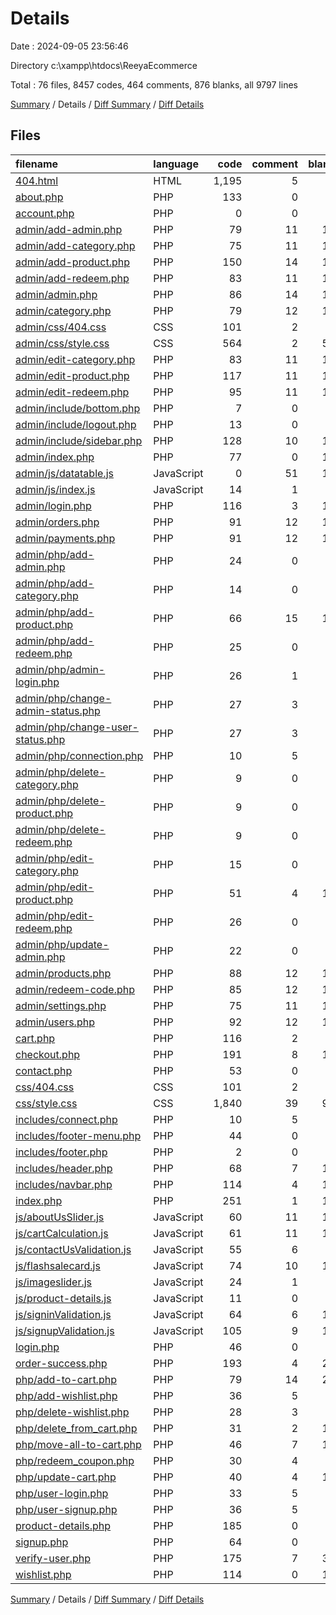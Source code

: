 # Details

Date : 2024-09-05 23:56:46

Directory c:\\xampp\\htdocs\\ReeyaEcommerce

Total : 76 files,  8457 codes, 464 comments, 876 blanks, all 9797 lines

[Summary](results.md) / Details / [Diff Summary](diff.md) / [Diff Details](diff-details.md)

## Files
| filename | language | code | comment | blank | total |
| :--- | :--- | ---: | ---: | ---: | ---: |
| [404.html](/404.html) | HTML | 1,195 | 5 | 8 | 1,208 |
| [about.php](/about.php) | PHP | 133 | 0 | 8 | 141 |
| [account.php](/account.php) | PHP | 0 | 0 | 1 | 1 |
| [admin/add-admin.php](/admin/add-admin.php) | PHP | 79 | 11 | 11 | 101 |
| [admin/add-category.php](/admin/add-category.php) | PHP | 75 | 11 | 11 | 97 |
| [admin/add-product.php](/admin/add-product.php) | PHP | 150 | 14 | 17 | 181 |
| [admin/add-redeem.php](/admin/add-redeem.php) | PHP | 83 | 11 | 11 | 105 |
| [admin/admin.php](/admin/admin.php) | PHP | 86 | 14 | 17 | 117 |
| [admin/category.php](/admin/category.php) | PHP | 79 | 12 | 16 | 107 |
| [admin/css/404.css](/admin/css/404.css) | CSS | 101 | 2 | 4 | 107 |
| [admin/css/style.css](/admin/css/style.css) | CSS | 564 | 2 | 58 | 624 |
| [admin/edit-category.php](/admin/edit-category.php) | PHP | 83 | 11 | 12 | 106 |
| [admin/edit-product.php](/admin/edit-product.php) | PHP | 117 | 11 | 14 | 142 |
| [admin/edit-redeem.php](/admin/edit-redeem.php) | PHP | 95 | 11 | 13 | 119 |
| [admin/include/bottom.php](/admin/include/bottom.php) | PHP | 7 | 0 | 3 | 10 |
| [admin/include/logout.php](/admin/include/logout.php) | PHP | 13 | 0 | 3 | 16 |
| [admin/include/sidebar.php](/admin/include/sidebar.php) | PHP | 128 | 10 | 15 | 153 |
| [admin/index.php](/admin/index.php) | PHP | 77 | 0 | 12 | 89 |
| [admin/js/datatable.js](/admin/js/datatable.js) | JavaScript | 0 | 51 | 12 | 63 |
| [admin/js/index.js](/admin/js/index.js) | JavaScript | 14 | 1 | 7 | 22 |
| [admin/login.php](/admin/login.php) | PHP | 116 | 3 | 16 | 135 |
| [admin/orders.php](/admin/orders.php) | PHP | 91 | 12 | 19 | 122 |
| [admin/payments.php](/admin/payments.php) | PHP | 91 | 12 | 19 | 122 |
| [admin/php/add-admin.php](/admin/php/add-admin.php) | PHP | 24 | 0 | 6 | 30 |
| [admin/php/add-category.php](/admin/php/add-category.php) | PHP | 14 | 0 | 6 | 20 |
| [admin/php/add-product.php](/admin/php/add-product.php) | PHP | 66 | 15 | 18 | 99 |
| [admin/php/add-redeem.php](/admin/php/add-redeem.php) | PHP | 25 | 0 | 7 | 32 |
| [admin/php/admin-login.php](/admin/php/admin-login.php) | PHP | 26 | 1 | 5 | 32 |
| [admin/php/change-admin-status.php](/admin/php/change-admin-status.php) | PHP | 27 | 3 | 9 | 39 |
| [admin/php/change-user-status.php](/admin/php/change-user-status.php) | PHP | 27 | 3 | 9 | 39 |
| [admin/php/connection.php](/admin/php/connection.php) | PHP | 10 | 5 | 4 | 19 |
| [admin/php/delete-category.php](/admin/php/delete-category.php) | PHP | 9 | 0 | 0 | 9 |
| [admin/php/delete-product.php](/admin/php/delete-product.php) | PHP | 9 | 0 | 0 | 9 |
| [admin/php/delete-redeem.php](/admin/php/delete-redeem.php) | PHP | 9 | 0 | 0 | 9 |
| [admin/php/edit-category.php](/admin/php/edit-category.php) | PHP | 15 | 0 | 5 | 20 |
| [admin/php/edit-product.php](/admin/php/edit-product.php) | PHP | 51 | 4 | 10 | 65 |
| [admin/php/edit-redeem.php](/admin/php/edit-redeem.php) | PHP | 26 | 0 | 6 | 32 |
| [admin/php/update-admin.php](/admin/php/update-admin.php) | PHP | 22 | 0 | 5 | 27 |
| [admin/products.php](/admin/products.php) | PHP | 88 | 12 | 16 | 116 |
| [admin/redeem-code.php](/admin/redeem-code.php) | PHP | 85 | 12 | 16 | 113 |
| [admin/settings.php](/admin/settings.php) | PHP | 75 | 11 | 15 | 101 |
| [admin/users.php](/admin/users.php) | PHP | 92 | 12 | 18 | 122 |
| [cart.php](/cart.php) | PHP | 116 | 2 | 8 | 126 |
| [checkout.php](/checkout.php) | PHP | 191 | 8 | 15 | 214 |
| [contact.php](/contact.php) | PHP | 53 | 0 | 2 | 55 |
| [css/404.css](/css/404.css) | CSS | 101 | 2 | 4 | 107 |
| [css/style.css](/css/style.css) | CSS | 1,840 | 39 | 92 | 1,971 |
| [includes/connect.php](/includes/connect.php) | PHP | 10 | 5 | 4 | 19 |
| [includes/footer-menu.php](/includes/footer-menu.php) | PHP | 44 | 0 | 1 | 45 |
| [includes/footer.php](/includes/footer.php) | PHP | 2 | 0 | 2 | 4 |
| [includes/header.php](/includes/header.php) | PHP | 68 | 7 | 11 | 86 |
| [includes/navbar.php](/includes/navbar.php) | PHP | 114 | 4 | 12 | 130 |
| [index.php](/index.php) | PHP | 251 | 1 | 16 | 268 |
| [js/aboutUsSlider.js](/js/aboutUsSlider.js) | JavaScript | 60 | 11 | 14 | 85 |
| [js/cartCalculation.js](/js/cartCalculation.js) | JavaScript | 61 | 11 | 15 | 87 |
| [js/contactUsValidation.js](/js/contactUsValidation.js) | JavaScript | 55 | 6 | 9 | 70 |
| [js/flashsalecard.js](/js/flashsalecard.js) | JavaScript | 74 | 10 | 11 | 95 |
| [js/imageslider.js](/js/imageslider.js) | JavaScript | 24 | 1 | 4 | 29 |
| [js/product-details.js](/js/product-details.js) | JavaScript | 11 | 0 | 2 | 13 |
| [js/signinValidation.js](/js/signinValidation.js) | JavaScript | 64 | 6 | 10 | 80 |
| [js/signupValidation.js](/js/signupValidation.js) | JavaScript | 105 | 9 | 14 | 128 |
| [login.php](/login.php) | PHP | 46 | 0 | 0 | 46 |
| [order-success.php](/order-success.php) | PHP | 193 | 4 | 25 | 222 |
| [php/add-to-cart.php](/php/add-to-cart.php) | PHP | 79 | 14 | 23 | 116 |
| [php/add-wishlist.php](/php/add-wishlist.php) | PHP | 36 | 5 | 9 | 50 |
| [php/delete-wishlist.php](/php/delete-wishlist.php) | PHP | 28 | 3 | 8 | 39 |
| [php/delete_from_cart.php](/php/delete_from_cart.php) | PHP | 31 | 2 | 10 | 43 |
| [php/move-all-to-cart.php](/php/move-all-to-cart.php) | PHP | 46 | 7 | 11 | 64 |
| [php/redeem_coupon.php](/php/redeem_coupon.php) | PHP | 30 | 4 | 6 | 40 |
| [php/update-cart.php](/php/update-cart.php) | PHP | 40 | 4 | 10 | 54 |
| [php/user-login.php](/php/user-login.php) | PHP | 33 | 5 | 7 | 45 |
| [php/user-signup.php](/php/user-signup.php) | PHP | 36 | 5 | 8 | 49 |
| [product-details.php](/product-details.php) | PHP | 185 | 0 | 6 | 191 |
| [signup.php](/signup.php) | PHP | 64 | 0 | 1 | 65 |
| [verify-user.php](/verify-user.php) | PHP | 175 | 7 | 31 | 213 |
| [wishlist.php](/wishlist.php) | PHP | 114 | 0 | 13 | 127 |

[Summary](results.md) / Details / [Diff Summary](diff.md) / [Diff Details](diff-details.md)